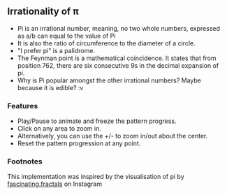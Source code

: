 ## Irrationality of π

- Pi is an irrational number, meaning, no two whole numbers, expressed as a/b can equal to the value of Pi
- It is also the ratio of circumference to the diameter of a circle.
- "I prefer pi" is a palidrome.
- The Feynman point is a mathematical coincidence. It states that from position 762, there are six consecutive 9s in the decimal expansion of pi.
- Why is Pi popular amongst the other irrational numbers? Maybe because it is edible? :v

### Features

- Play/Pause to animate and freeze the pattern progress.
- Click on any area to zoom in.
- Alternatively, you can use the +/- to zoom in/out about the center.
- Reset the pattern progression at any point.

### Footnotes

This implementation was inspired by the visualisation of pi by [fascinating.fractals](https://www.instagram.com/fascinating.fractals/?hl=en) on Instagram

